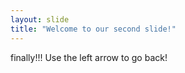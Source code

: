 ```yaml
---
layout: slide
title: "Welcome to our second slide!"
---
```

finally!!!
Use the left arrow to go back!
